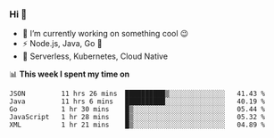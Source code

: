 ### Hi 👋

<!--
**nodejh/nodejh** is a ✨ _special_ ✨ repository because its `README.md` (this file) appears on your GitHub profile.

Here are some ideas to get you started:

- 🔭 I’m currently working on ...
- 🌱 I’m currently learning ...
- 👯 I’m looking to collaborate on ...
- 🤔 I’m looking for help with ...
- 💬 Ask me about ...
- 📫 How to reach me: ...
- 😄 Pronouns: ...
- ⚡ Fun fact: ...
-->

- 🔭 I’m currently working on something cool :wink:
- ⚡ Node.js, Java, Go :thought_balloon:
- 🤖 Serverless, Kubernetes, Cloud Native

📊 **This week I spent my time on**

<!--START_SECTION:waka-->
```text
JSON         11 hrs 26 mins  ██████████▒░░░░░░░░░░░░░░   41.43 % 
Java         11 hrs 6 mins   ██████████░░░░░░░░░░░░░░░   40.19 % 
Go           1 hr 30 mins    █▒░░░░░░░░░░░░░░░░░░░░░░░   05.44 % 
JavaScript   1 hr 28 mins    █▒░░░░░░░░░░░░░░░░░░░░░░░   05.32 % 
XML          1 hr 21 mins    █▒░░░░░░░░░░░░░░░░░░░░░░░   04.89 % 
```
<!--END_SECTION:waka-->


<!--
:traffic_light: **Visitors**

![visitors](https://visitor-badge.glitch.me/badge?page_id=nodejh.nodejh)
-->
